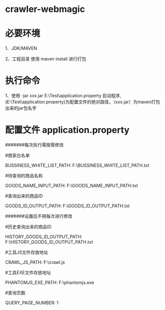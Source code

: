 # crawler-webmagic

# 必要环境
1、JDK/MAVEN

2、工程目录 使用  maven install 进行打包

# 执行命令
1、使用 -jar xxx.jar E:\Test\application.property 启动程序,(E:\Test\application.property)为配置文件的绝对路径，（xxx.jar）为maven打包出来的jar包名字

# 配置文件 application.property

#######每次执行需按需修改

#商家白名单

BUSSINESS_WHITE_LIST_PATH: F:\BUSSINESS_WHITE_LIST_PATH.txt

#待查询的商品名称

GOODS_NAME_INPUT_PATH: F:\GOODS_NAME_INPUT_PATH.txt

#查询出来的商品ID

GOODS_ID_OUTPUT_PATH: F:\GOODS_ID_OUTPUT_PATH.txt


#######设置后不用每次进行修改

#历史查询出来的商品ID

HISTORY_GOODS_ID_OUTPUT_PATH: F:\HISTORY_GOODS_ID_OUTPUT_PATH.txt

#工具JS文件存放地址

CRAWL_JS_PATH: F:\crawl.js

#工具EXE文件存放地址

PHANTOMJS_EXE_PATH: F:\phantomjs.exe

#查询页数

QUERY_PAGE_NUMBER: 1


